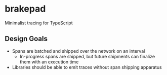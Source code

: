 # brakepad

Minimalist tracing for TypeScript

## Design Goals

- Spans are batched and shipped over the network on an interval
  - In-progress spans are shipped, but future shipments can finalize them with an execution time
- Libraries should be able to emit traces without span shipping apparatus
